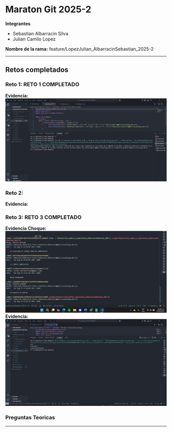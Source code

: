 # Maraton Git 2025-2

**Integrantes**
- Sebastian Albarracin Silva
- Julian Camilo Lopez

**Nombre de la rama:** feature/LopezJulian_AlbarracinSebastian_2025-2 

---

## Retos completados


### Reto 1: RETO 1 COMPLETADO
**Evidencia:** 
![alt text](image.png)


### Reto 2: 
**Evidencia:** 

### Reto 3: RETO 3 COMPLETADO 
**Evidencia Choque:** 
![alt text](image-2.png)
**Evidencia:** 
![alt text](image-1.png)



### Preguntas Teoricas

---

